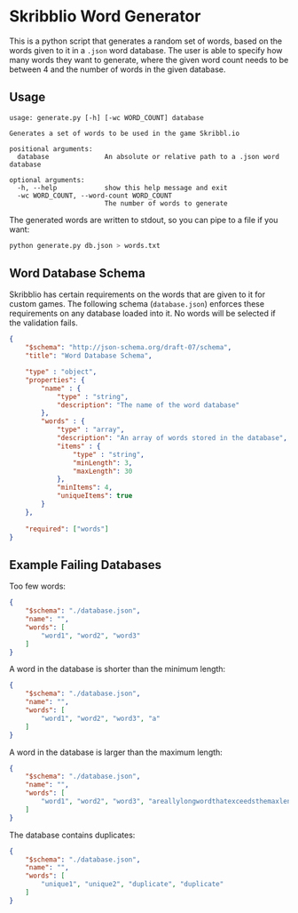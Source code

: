 # Skribblio Word Generator

This is a python script that generates a random set of words, based on the words given to it in a `.json` word database. The user is able to specify how many words they want to generate, where the given word count needs to be between 4 and the number of words in the given database.

## Usage

```
usage: generate.py [-h] [-wc WORD_COUNT] database

Generates a set of words to be used in the game Skribbl.io

positional arguments:
  database              An absolute or relative path to a .json word database

optional arguments:
  -h, --help            show this help message and exit
  -wc WORD_COUNT, --word-count WORD_COUNT
                        The number of words to generate
```

The generated words are written to stdout, so you can pipe to a file if you want:

```bash
python generate.py db.json > words.txt
```

## Word Database Schema

Skribblio has certain requirements on the words that are given to it for custom games. The following schema (`database.json`) enforces these requirements on any database loaded into it. No words will be selected if the validation fails.

```json
{
    "$schema": "http://json-schema.org/draft-07/schema",
    "title": "Word Database Schema",

    "type" : "object",
    "properties": {
        "name" : {
            "type" : "string",
            "description": "The name of the word database"
        },
        "words" : {
            "type" : "array",
            "description": "An array of words stored in the database",
            "items" : {
                "type" : "string",
                "minLength": 3,
                "maxLength": 30
            },
            "minItems": 4,
            "uniqueItems": true
        }
    },
    
    "required": ["words"]
}
```

## Example Failing Databases

Too few words:

```json
{
    "$schema": "./database.json",
    "name": "",
    "words": [
        "word1", "word2", "word3"
    ]
}
```

A word in the database is shorter than the minimum length:

```json
{
    "$schema": "./database.json",
    "name": "",
    "words": [
        "word1", "word2", "word3", "a"
    ]
}
```

A word in the database is larger than the maximum length:

```json
{
    "$schema": "./database.json",
    "name": "",
    "words": [
        "word1", "word2", "word3", "areallylongwordthatexceedsthemaxlength"
    ]
}
```

The database contains duplicates:

```json
{
    "$schema": "./database.json",
    "name": "",
    "words": [
        "unique1", "unique2", "duplicate", "duplicate"
    ]
}
```
